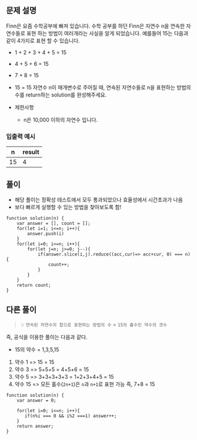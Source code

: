 ## 문제 설명

Finn은 요즘 수학공부에 빠져 있습니다. 수학 공부를 하던 Finn은 자연수 n을 연속한 자연수들로 표현 하는 방법이 여러개라는 사실을 알게 되었습니다. 예를들어 15는 다음과 같이 4가지로 표현 할 수 있습니다.

- 1 + 2 + 3 + 4 + 5 = 15
- 4 + 5 + 6 = 15
- 7 + 8 = 15
- 15 = 15
  자연수 n이 매개변수로 주어질 때, 연속된 자연수들로 n을 표현하는 방법의 수를 return하는 solution를 완성해주세요.

- 제한사항
  - n은 10,000 이하의 자연수 입니다.

### 입출력 예시

| n   | result |
| --- | ------ |
| 15  | 4      |

## 풀이

- 해당 풀이는 정확성 테스트에서 모두 통과되었으나 효율성에서 시간초과가 나옴
- 보다 빠르게 실행할 수 있는 방법을 찾아보도록 함!

```
function solution(n) {
    var answer = [], count = [];
    for(let i=1; i<=n; i++){
        answer.push(i)
    }
    for(let i=0; i<=n; i++){
        for(let j=n; j>=0; j--){
            if(answer.slice(i,j).reduce((acc,cur)=> acc+cur, 0) === n){
                count++;
            }
        }
    }
    return count;
}
```

## 다른 풀이

> 💡 `연속된 자연수의 합으로 표현하는 방법의 수` = `15의 홀수인 약수의 갯수`

즉, 공식을 이용한 풀이는 다음과 같다.

- 15의 약수 = 1,3,5,15

1. 약수 1 => 15 = 15
2. 약수 3 => 5+5+5 = 4+5+6 = 15
3. 약수 5 => 3+3+3+3+3 = 1+2+3+4+5 = 15
4. 약수 15 => 모든 홀수(`2n+1`)은 `n`과 `n+1`로 표현 가능 즉, 7+8 = 15

```
function solution(n) {
    var answer = 0;

    for(let i=0; i<=n; i++){
       if(n%i === 0 && i%2 ===1) answer++;
    }
    return answer;
}
```

